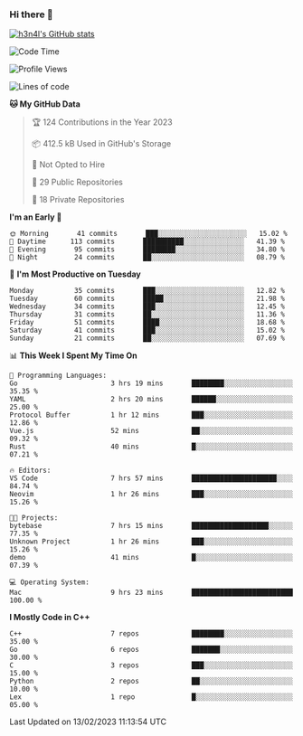 ### Hi there 👋

[![h3n4l's GitHub stats](https://github-readme-stats.vercel.app/api?username=h3n4l&count_private=true&show_icons=true&theme=radical)](https://github.com/h3n4l/github-readme-stats)

<!--START_SECTION:waka-->
![Code Time](http://img.shields.io/badge/Code%20Time-933%20hrs%2050%20mins-blue)

![Profile Views](http://img.shields.io/badge/Profile%20Views-0-blue)

![Lines of code](https://img.shields.io/badge/From%20Hello%20World%20I%27ve%20Written-44%20Thousand%20lines%20of%20code-blue)

**🐱 My GitHub Data** 

> 🏆 124 Contributions in the Year 2023
 > 
> 📦 412.5 kB Used in GitHub's Storage 
 > 
> 🚫 Not Opted to Hire
 > 
> 📜 29 Public Repositories 
 > 
> 🔑 18 Private Repositories  
 > 
**I'm an Early 🐤** 

```text
🌞 Morning       41 commits       ███░░░░░░░░░░░░░░░░░░░░░░   15.02 % 
🌆 Daytime      113 commits       ██████████░░░░░░░░░░░░░░░   41.39 % 
🌃 Evening       95 commits       ████████░░░░░░░░░░░░░░░░░   34.80 % 
🌙 Night         24 commits       ██░░░░░░░░░░░░░░░░░░░░░░░   08.79 % 

```
📅 **I'm Most Productive on Tuesday** 

```text
Monday          35 commits       ███░░░░░░░░░░░░░░░░░░░░░░   12.82 % 
Tuesday         60 commits       █████░░░░░░░░░░░░░░░░░░░░   21.98 % 
Wednesday       34 commits       ███░░░░░░░░░░░░░░░░░░░░░░   12.45 % 
Thursday        31 commits       ██░░░░░░░░░░░░░░░░░░░░░░░   11.36 % 
Friday          51 commits       ████░░░░░░░░░░░░░░░░░░░░░   18.68 % 
Saturday        41 commits       ███░░░░░░░░░░░░░░░░░░░░░░   15.02 % 
Sunday          21 commits       ██░░░░░░░░░░░░░░░░░░░░░░░   07.69 % 

```


📊 **This Week I Spent My Time On** 

```text
💬 Programming Languages: 
Go                       3 hrs 19 mins       ████████░░░░░░░░░░░░░░░░░   35.35 % 
YAML                     2 hrs 20 mins       ██████░░░░░░░░░░░░░░░░░░░   25.00 % 
Protocol Buffer          1 hr 12 mins        ███░░░░░░░░░░░░░░░░░░░░░░   12.86 % 
Vue.js                   52 mins             ██░░░░░░░░░░░░░░░░░░░░░░░   09.32 % 
Rust                     40 mins             █░░░░░░░░░░░░░░░░░░░░░░░░   07.21 % 

🔥 Editors: 
VS Code                  7 hrs 57 mins       █████████████████████░░░░   84.74 % 
Neovim                   1 hr 26 mins        ███░░░░░░░░░░░░░░░░░░░░░░   15.26 % 

🐱‍💻 Projects: 
bytebase                 7 hrs 15 mins       ███████████████████░░░░░░   77.35 % 
Unknown Project          1 hr 26 mins        ███░░░░░░░░░░░░░░░░░░░░░░   15.26 % 
demo                     41 mins             █░░░░░░░░░░░░░░░░░░░░░░░░   07.39 % 

💻 Operating System: 
Mac                      9 hrs 23 mins       █████████████████████████   100.00 % 

```

**I Mostly Code in C++** 

```text
C++                      7 repos             ████████░░░░░░░░░░░░░░░░░   35.00 % 
Go                       6 repos             ███████░░░░░░░░░░░░░░░░░░   30.00 % 
C                        3 repos             ███░░░░░░░░░░░░░░░░░░░░░░   15.00 % 
Python                   2 repos             ██░░░░░░░░░░░░░░░░░░░░░░░   10.00 % 
Lex                      1 repo              █░░░░░░░░░░░░░░░░░░░░░░░░   05.00 % 

```



 Last Updated on 13/02/2023 11:13:54 UTC
<!--END_SECTION:waka-->

